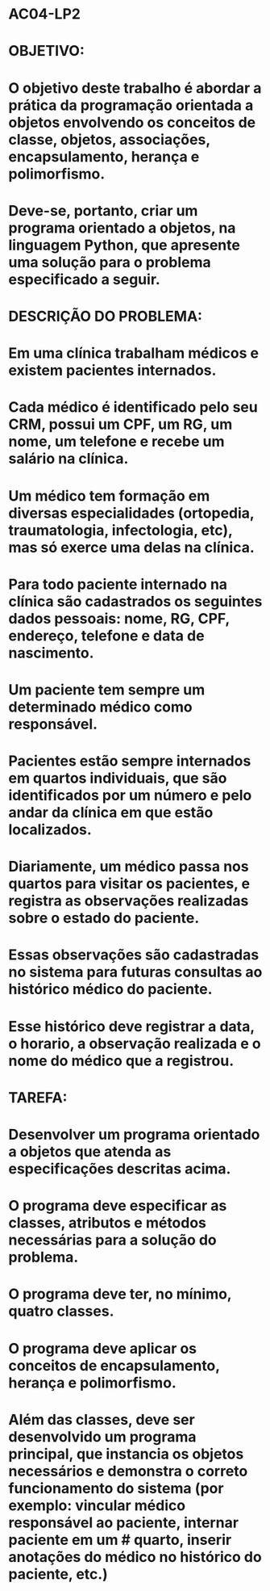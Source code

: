 # AC04-LP2

# OBJETIVO:
# O objetivo deste trabalho é abordar a prática da programação orientada a objetos envolvendo os conceitos de classe, objetos, associações, encapsulamento, herança e polimorfismo. 
# Deve-se, portanto, criar um programa orientado a objetos, na linguagem Python, que apresente uma solução para o problema especificado a seguir.


# DESCRIÇÃO DO PROBLEMA:

# Em uma clínica trabalham médicos e existem pacientes internados. 
# Cada médico é identificado pelo seu CRM, possui um CPF, um RG, um nome, um telefone e recebe um salário na clínica. 
# Um médico tem formação em diversas especialidades (ortopedia, traumatologia, infectologia, etc), mas só exerce uma delas na clínica.
# Para todo paciente internado na clínica são cadastrados os seguintes dados pessoais: nome, RG, CPF, endereço, telefone e data de nascimento.
# Um paciente tem sempre um determinado médico como responsável.
# Pacientes estão sempre internados em quartos individuais, que são identificados por um número e pelo andar da clínica em que estão localizados.
# Diariamente, um médico passa nos quartos para visitar os pacientes, e registra as observações realizadas sobre o estado do paciente. 
# Essas observações são cadastradas no sistema para futuras consultas ao histórico médico do paciente. 
# Esse histórico deve registrar a data, o horario, a observação realizada e o nome do médico que a registrou.


# TAREFA:
# Desenvolver um programa orientado a objetos que atenda as especificações descritas acima.
# O programa deve especificar as classes, atributos e métodos necessárias para a solução do problema.
# O programa deve ter, no mínimo, quatro classes.
# O programa deve aplicar os conceitos de encapsulamento, herança e polimorfismo.
# Além das classes, deve ser desenvolvido um programa principal, que instancia os objetos necessários e demonstra o correto funcionamento do sistema (por exemplo: vincular médico responsável ao paciente, internar paciente em um # quarto, inserir anotações do médico no histórico do paciente, etc.)  
